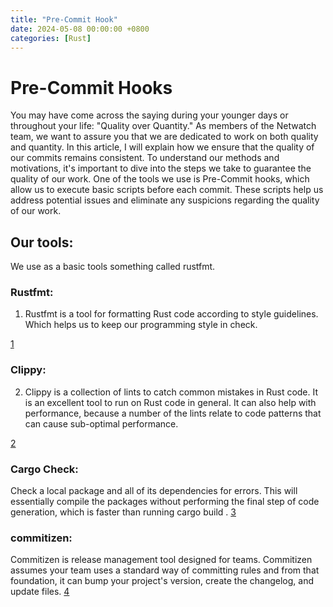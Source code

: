 ```yaml
---
title: "Pre-Commit Hook"
date: 2024-05-08 00:00:00 +0800
categories: [Rust]
---
```


# Pre-Commit Hooks

You may have come across the saying during  your younger days or throughout your life: "Quality over Quantity."
As members of the Netwatch team, we want to assure you that we are dedicated to work on both quality and quantity. In this article, I will explain how we ensure that the quality of our commits remains consistent.
To understand our methods and motivations, it's important to dive into the steps we take to guarantee the quality of our work. One of the tools we use is Pre-Commit hooks, which allow us to execute basic scripts before each commit. These scripts help us address potential issues and eliminate any suspicions regarding the quality of our work.

## Our tools:

We use as a basic tools something called rustfmt.

### Rustfmt: 
1. Rustfmt is a tool for formatting Rust code according to style guidelines. 
Which helps us to keep our programming style in check.

[1](https://github.com/rust-lang/rustfmt)

### Clippy:
2. Clippy is a collection of lints to catch common mistakes in Rust code. 
It is an excellent tool to run on Rust code in general. 
It can also help with performance, 
because a number of the lints relate to code patterns that can cause sub-optimal performance.

[2](https://doc.rust-lang.org/nightly/clippy/)

### Cargo Check:

Check a local package and all of its dependencies for errors. 
This will essentially compile the packages without performing the final step of code generation, 
which is faster than running cargo build .
[3](https://doc.rust-lang.org/cargo/commands/cargo-check.html)

### commitizen:
Commitizen is release management tool designed for teams. 
Commitizen assumes your team uses a standard way of committing rules and from that foundation, 
it can bump your project's version, create the changelog, and update files.
[4](https://github.com/commitizen/cz-cli)

